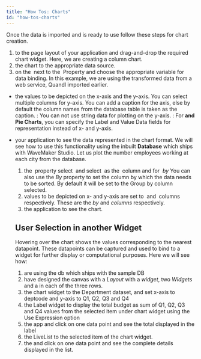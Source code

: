 ```yaml
---
title: "How Tos: Charts"
id: "how-tos-charts"
---
```


Once the data is imported and is ready to use follow these steps for chart creation.

1. to the page layout of your application and drag-and-drop the required chart widget. Here, we are creating a column chart.
2. the chart to the appropriate data source.
3. on the  next to the  Property and choose the appropriate variable for data binding. In this example, we are using the transformed data from a web service, Quandl imported earlier.

- the values to be depicted on the x-axis and the y-axis. You can select multiple columns for y-axis. You can add a caption for the axis, else by default the column names from the database table is taken as the caption. : You can not use string data for plotting on the y-axis. : For **and Pie Charts**, you can specify the Label and Value Data fields for representation instead of x- and y-axis.
- your application to see the data represented in the chart format. We will see how to use this functionality using the inbuilt **Database** which ships with WaveMaker Studio. Let us plot the number employees working at each city from the database.
    
    1. the  property select  and select  as the  column and for  _by_ You can also use the _By_ property to set the column by which the data needs to be sorted. By default it will be set to the Group by column selected.
    2. values to be depicted on x- and y-axis are set to  and  columns respectively. These are the _by_ and _columns_ respectively.
    3. the application to see the chart.
    
    ## User Selection in another Widget
    
    Hovering over the chart shows the values corresponding to the nearest datapoint. These datapoints can be captured and used to bind to a widget for further display or computational purposes. Here we will see how:
    
    1. are using the db which ships with the sample DB
    2. have designed the canvas with a _Layout_ with a _widget_, two _Widgets_ and a in each of the three rows.
    3. the chart widget to the Department dataset, and set x-axis to deptcode and y-axis to Q1, Q2, Q3 and Q4
    4. the Label widget to display the total budget as sum of Q1, Q2, Q3 and Q4 values from the selected item under chart widget using the Use Expression option
    5. the app and click on one data point and see the total displayed in the label
    6. the LiveList to the selected item of the chart widget.
    7. the and click on one data point and see the complete details displayed in the list.
